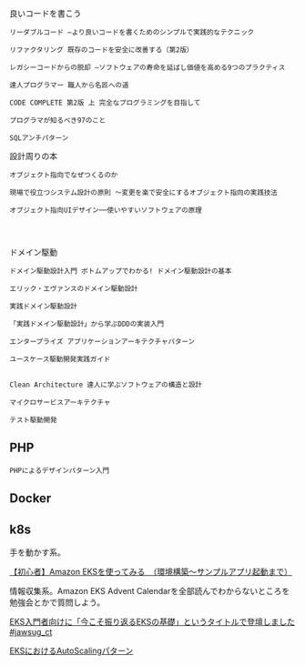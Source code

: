 

良いコードを書こう


```
リーダブルコード ―より良いコードを書くためのシンプルで実践的なテクニック

リファクタリング 既存のコードを安全に改善する（第2版）

レガシーコードからの脱却 ―ソフトウェアの寿命を延ばし価値を高める9つのプラクティス

達人プログラマー 職人から名匠への道

CODE COMPLETE 第2版 上 完全なプログラミングを目指して

プログラマが知るべき97のこと

SQLアンチパターン
```

設計周りの本


```
オブジェクト指向でなぜつくるのか

現場で役立つシステム設計の原則 〜変更を楽で安全にするオブジェクト指向の実践技法

オブジェクト指向UIデザイン──使いやすいソフトウェアの原理




```

ドメイン駆動

```
ドメイン駆動設計入門 ボトムアップでわかる! ドメイン駆動設計の基本

エリック・エヴァンスのドメイン駆動設計

実践ドメイン駆動設計

「実践ドメイン駆動設計」から学ぶDDDの実装入門

エンタープライズ アプリケーションアーキテクチャパターン

ユースケース駆動開発実践ガイド


Clean Architecture 達人に学ぶソフトウェアの構造と設計
```


```
マイクロサービスアーキテクチャ
```


```
テスト駆動開発
```

## PHP

```
PHPによるデザインパターン入門
```


## Docker

## k8s

手を動かす系。

[【初心者】Amazon EKSを使ってみる　（環境構築～サンプルアプリ起動まで）](https://qiita.com/mksamba/items/666c0d666fbb2e052d19)


情報収集系。Amazon EKS Advent Calendarを全部読んでわからないところを勉強会とかで質問しよう。

[EKS入門者向けに「今こそ振り返るEKSの基礎」というタイトルで登壇しました #jawsug_ct](https://dev.classmethod.jp/articles/eks_basic/)


[EKSにおけるAutoScalingパターン](https://esakat.github.io/esakat-blog/posts/eks-advent-calender-2020/)
